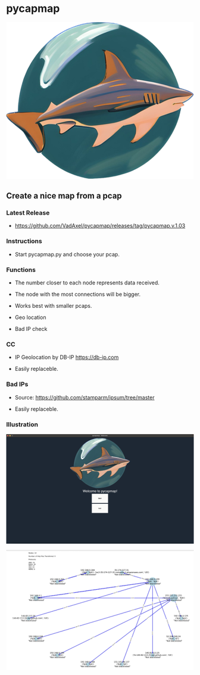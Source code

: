 # pycapmap

![Settings Window](https://github.com/VadAxel/pycapmap/blob/main/images/logo.png)

## Create a nice map from a pcap

### Latest Release

* https://github.com/VadAxel/pycapmap/releases/tag/pycapmap.v.1.03

### Instructions

* Start pycapmap.py and choose your pcap.

### Functions

* The number closer to each node represents data received.

* The node with the most connections will be bigger.

* Works best with smaller pcaps.

* Geo location

* Bad IP check

### CC

* IP Geolocation by DB-IP https://db-ip.com

* Easily replaceble. 

### Bad IPs

* Source: https://github.com/stamparm/ipsum/tree/master  

* Easily replaceble.

### Illustration

![Settings Window](https://github.com/VadAxel/pycapmap/blob/main/images/pycapmapimg2.jpg)


![Settings Window](https://github.com/VadAxel/pycapmap/blob/main/images/pycapmapimg.jpg)

